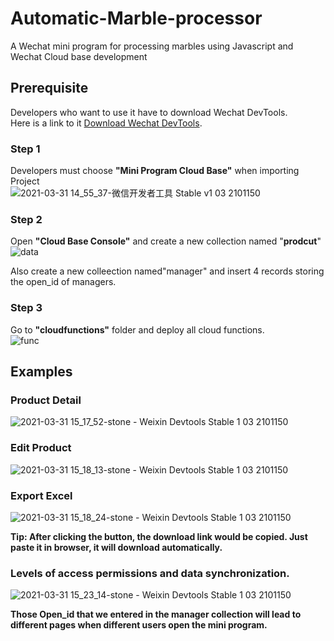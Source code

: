# Automatic-Marble-processor
A Wechat mini program for processing marbles using Javascript and Wechat Cloud base development

## Prerequisite
Developers who want to use it have to download Wechat DevTools.<br/>
Here is a link to it [Download Wechat DevTools](https://developers.weixin.qq.com/miniprogram/en/dev/devtools/download.html).<br/>

### Step 1
Developers must choose **"Mini Program Cloud Base"** when importing Project <br/>
![2021-03-31 14_55_37-微信开发者工具 Stable v1 03 2101150](https://user-images.githubusercontent.com/65717589/113196186-337fd300-9231-11eb-9b39-d28be8aa1739.png)

### Step 2
Open **"Cloud Base Console"** and create a new collection named "**prodcut**"<br/>
![data](https://user-images.githubusercontent.com/65717589/113196724-d0db0700-9231-11eb-8f86-c34835d34a7d.png)

Also create a new colleection named"manager" and insert 4 records storing the open_id of managers.

### Step 3
Go to **"cloudfunctions"** folder and deploy all cloud functions. <br/>
![func](https://user-images.githubusercontent.com/65717589/113197140-4f37a900-9232-11eb-866c-61b8b1e56ce4.png)

## Examples
### Product Detail
![2021-03-31 15_17_52-stone - Weixin Devtools Stable 1 03 2101150](https://user-images.githubusercontent.com/65717589/113198879-71322b00-9234-11eb-9933-7dfda45f4818.png)

### Edit Product
![2021-03-31 15_18_13-stone - Weixin Devtools Stable 1 03 2101150](https://user-images.githubusercontent.com/65717589/113198885-73948500-9234-11eb-8bc7-6687a1fbb419.png)

### Export Excel
![2021-03-31 15_18_24-stone - Weixin Devtools Stable 1 03 2101150](https://user-images.githubusercontent.com/65717589/113198890-74c5b200-9234-11eb-91cb-9d37220a0d2a.png)

**Tip: After clicking the button, the download link would be copied. Just paste it in browser, it will download automatically.**

### Levels of access permissions and data synchronization.
![2021-03-31 15_23_14-stone - Weixin Devtools Stable 1 03 2101150](https://user-images.githubusercontent.com/65717589/113199375-0cc39b80-9235-11eb-9dff-685d38217718.png)

**Those Open_id that we entered in the manager collection will lead to different pages when different users open the mini program.**
